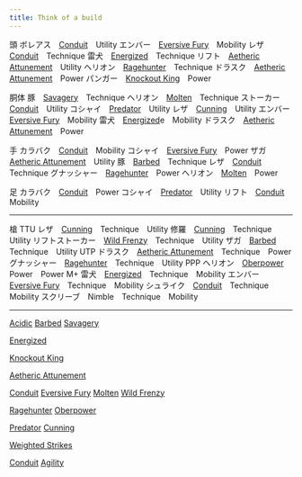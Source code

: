 ```yaml
---
title: Think of a build
---
```

頭
ボレアス　[Conduit](/data/パーク/#conduit)　Utility
エンバー　[Eversive Fury](/data/パーク/#eversive-fury)　Mobility
レザ　[Conduit](/data/パーク/#conduit)　Technique
雷犬　[Energized](/data/パーク/#energized)　Technique
リフト　[Aetheric Attunement](/data/パーク/#aetheric-attunement)　Utility
ヘリオン　[Ragehunter](/data/パーク/#ragehunter)　Technique
ドラスク　[Aetheric Attunement](/data/パーク/#aetheric-attunement)　Power
パンガー　[Knockout King](/data/パーク/#knockout-king)　Power

胴体
豚　[Savagery](/data/パーク/#savagery)　Technique
ヘリオン　[Molten](/data/パーク/#molten)　Technique
ストーカー　[Conduit](/data/パーク/#conduit)　Utility
コシャイ　[Predator](/data/パーク/#predator)　Utility
レザ　[Cunning](/data/パーク/#cunning)　Utility
エンバー　[Eversive Fury](/data/パーク/#eversive-fury)　Mobility
雷犬　[Energized](/data/パーク/#energized)e　Mobility
ドラスク　[Aetheric Attunement](/data/パーク/#aetheric-attunement)　Power

手
カラバク　[Conduit](/data/パーク/#conduit)　Mobility
コシャイ　[Eversive Fury](/data/パーク/#eversive-fury)　Power
ザガ　[Aetheric Attunement](/data/パーク/#aetheric-attunement)　Utility
豚　[Barbed](/data/パーク/#barbed)　Technique
レザ　[Conduit](/data/パーク/#conduit)　Technique
グナッシャー　[Ragehunter](/data/パーク/#ragehunter)　Power
ヘリオン　[Molten](/data/パーク/#molten)　Power

足
カラバク　[Conduit](/data/パーク/#conduit)　Power
コシャイ　[Predator](/data/パーク/#predator)　Utility
リフト　[Conduit](/data/パーク/#conduit)　Mobility

-----
槍
TTU
レザ　[Cunning](/data/パーク/#cunning)　Technique　Utility
修羅　[Cunning](/data/パーク/#cunning)　Technique　Utility
リフトストーカー　[Wild Frenzy](/data/パーク/#wild-frenzy)　Technique　Utility
ザガ　[Barbed](/data/パーク/#barbed)　Technique　Utility
UTP
ドラスク　[Aetheric Attunement](/data/パーク/#aetheric-attunement)　Technique　Power
グナッシャー　[Ragehunter](/data/パーク/#ragehunter)　Technique　Utility
PPP
ヘリオン　[Oberpower](/data/パーク/#oberpower)　Power　Power
M+
雷犬　[Energized](/data/パーク/#energized)　Technique　Mobility
エンバー　[Eversive Fury](/data/パーク/#eversive-fury)　Technique　Mobility
シュライク　[Conduit](/data/パーク/#conduit)　Technique　Mobility
スクリーブ　Nimble　Technique　Mobility

----
[Acidic](/data/パーク/#acidic)
[Barbed](/data/パーク/#barbed)
[Savagery](/data/パーク/#savagery)

[Energized](/data/パーク/#energized)

[Knockout King](/data/パーク/#knockout-king)

[Aetheric Attunement](/data/パーク/#aetheric-attunement)

[Conduit](/data/パーク/#conduit)
[Eversive Fury](/data/パーク/#eversive-fury)
[Molten](/data/パーク/#molten)
[Wild Frenzy](/data/パーク/#wild-frenzy)

[Ragehunter](/data/パーク/#ragehunter)
[Oberpower](/data/パーク/#oberpower)

[Predator](/data/パーク/#predator)
[Cunning](/data/パーク/#cunning)

[Weighted Strikes](/data/パーク/#weighted-strikes)

[Conduit](/data/パーク/#conduit)
[Agility](/data/パーク/#agility)
